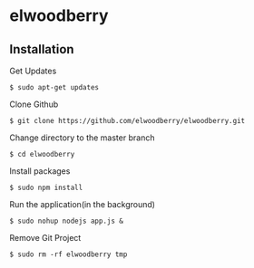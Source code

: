 # elwoodberry



## Installation
Get Updates
```
$ sudo apt-get updates
```
Clone Github
```
$ git clone https://github.com/elwoodberry/elwoodberry.git
```
Change directory to the master branch
```
$ cd elwoodberry
```
Install packages  
```
$ sudo npm install
```
Run the application(in the background)
```
$ sudo nohup nodejs app.js &
```
Remove Git Project
```
$ sudo rm -rf elwoodberry tmp
```
